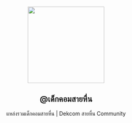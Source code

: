 <h4 align="center"><img src="https://scontent.fbkk12-4.fna.fbcdn.net/v/t1.0-9/p960x960/102816557_261951918481758_9165902196158496768_o.png?_nc_cat=103&_nc_sid=85a577&_nc_oc=AQmUMCfKX9T-k8FBO3rp6d3Zza8-uZ6ElCIovxcM6LJbPcLTjhKEndVnEgFnmM99Dis&_nc_ht=scontent.fbkk12-4.fna&oh=3ca231c1725f8dd749fe0222227363c6&oe=5EFF862E" width="200"/></h4>
<h2 align="center">@เด็กคอมสายหื่น</h2>
<p align="center">แหล่งรวมเด็กคอมสายหื่น | Dekcom สายหื่น Community</p>
